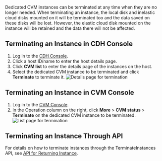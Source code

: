 Dedicated CVM instances can be terminated at any time when they are no longer needed. When terminating an instance, the local disk and inelastic cloud disks mounted on it will be terminated too and the data saved on these disks will be lost. However, the elastic cloud disk mounted on the instance will be retained and the data there will not be affected.

## Terminating an Instance in CDH Console
1. Log in to the [CDH Console](https://console.cloud.tencent.com/cvm/cdh).
2. Click a host ID/name to enter the host details page.
3. Click **CVM list** to enter the details page of the instances on the host.
4. Select the dedicated CVM instance to be terminated and click **Terminate** to terminate it.
![Details page for termination](https://main.qcloudimg.com/raw/d1a990819a14e974f68e9f9527787d44.jpg)

## Terminating an Instance in CVM Console
1. Log in to the [CVM Console](https://console.cloud.tencent.com/cvm).
2. In the Operation column on the right, click **More** > **CVM status** > **Terminate** on the dedicated CVM instance to be terminated.
![List page for termination](https://main.qcloudimg.com/raw/2ddba4b74defb6b118fa5a282396db57.jpg)

## Terminating an Instance Through API
For details on how to terminate instances through the TerminateInstances API, see [API for Returning Instance](https://intl.cloud.tencent.com/document/api/213/15723).
